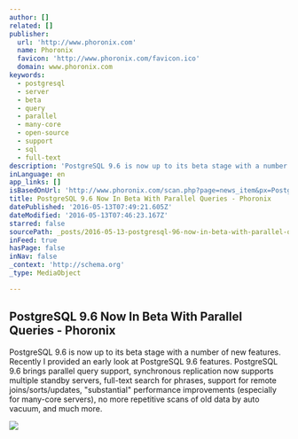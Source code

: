```yaml
---
author: []
related: []
publisher:
  url: 'http://www.phoronix.com'
  name: Phoronix
  favicon: 'http://www.phoronix.com/favicon.ico'
  domain: www.phoronix.com
keywords:
  - postgresql
  - server
  - beta
  - query
  - parallel
  - many-core
  - open-source
  - support
  - sql
  - full-text
description: 'PostgreSQL 9.6 is now up to its beta stage with a number of new features. Recently I provided an early look at PostgreSQL 9.6 features. PostgreSQL 9.6 brings parallel query support, synchronous replication now supports multiple standby servers, full-text search for phrases, support for remote joins/sorts/updates, "substantial" performance improvements (especially for many-core servers), no more repetitive scans of old data by auto vacuum, and much more.'
inLanguage: en
app_links: []
isBasedOnUrl: 'http://www.phoronix.com/scan.php?page=news_item&px=PostgreSQL-9.6-Beta'
title: PostgreSQL 9.6 Now In Beta With Parallel Queries - Phoronix
datePublished: '2016-05-13T07:49:21.605Z'
dateModified: '2016-05-13T07:46:23.167Z'
starred: false
sourcePath: _posts/2016-05-13-postgresql-96-now-in-beta-with-parallel-queries-phoronix.md
inFeed: true
hasPage: false
inNav: false
_context: 'http://schema.org'
_type: MediaObject

---
```

<article style=""><h1>PostgreSQL 9.6 Now In Beta With Parallel Queries - Phoronix</h1><p>PostgreSQL 9.6 is now up to its beta stage with a number of new features. Recently I provided an early look at PostgreSQL 9.6 features. PostgreSQL 9.6 brings parallel query support, synchronous replication now supports multiple standby servers, full-text search for phrases, support for remote joins/sorts/updates, "substantial" performance improvements (especially for many-core servers), no more repetitive scans of old data by auto vacuum, and much more.</p><img src="http://www.phoronix.com/assets/categories/freesoftware.jpg" /></article>